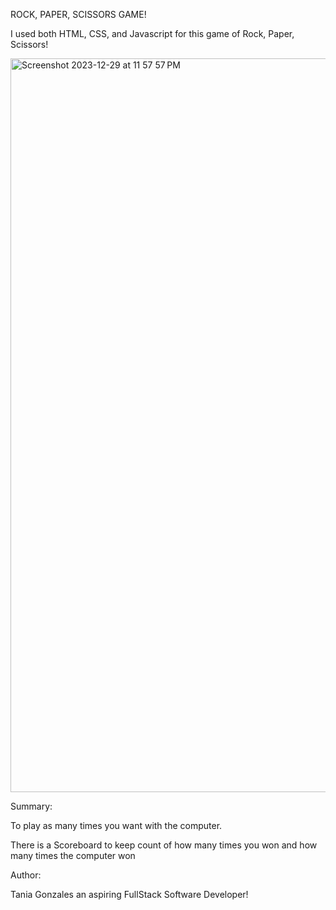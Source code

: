 ROCK, PAPER, SCISSORS GAME!

I used both HTML, CSS, and Javascript for this game of Rock, Paper, Scissors!

 
<img width="1174" alt="Screenshot 2023-12-29 at 11 57 57 PM" src="https://github.com/nutaniabooks/task4/assets/148360611/75374805-3c74-449a-8061-36275ccb03da">


Summary:

To play as many times you want with the computer.

There is a Scoreboard to keep count of how many times you won and how many times the computer won

Author:

Tania Gonzales an aspiring FullStack Software Developer! 
